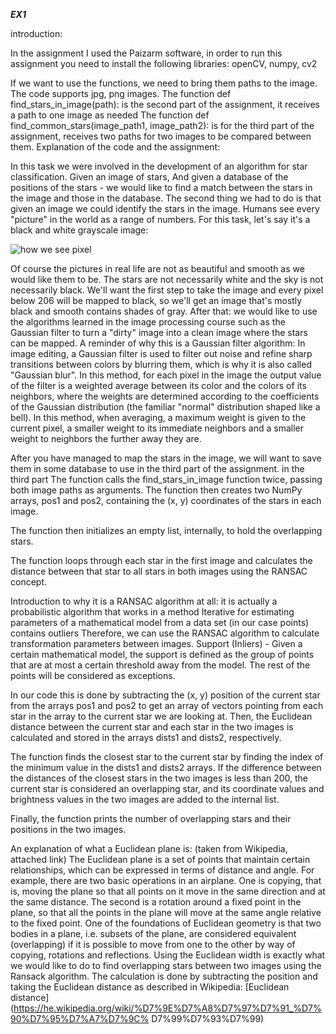 ***EX1***

introduction:

In the assignment I used the Paizarm software, in order to run this assignment you need to install the following libraries:
openCV, numpy, cv2

If we want to use the functions, we need to bring them paths to the image.
The code supports jpg, png images.
The function def find_stars_in_image(path): is the second part of the assignment, it receives a path to one image as needed
The function def find_common_stars(image_path1, image_path2): is for the third part of the assignment, receives two paths for two images to be compared between them.
Explanation of the code and the assignment:
 
In this task we were involved in the development of an algorithm for star classification. Given an image of stars,
And given a database of the positions of the stars - we would like to find a match between the stars in the image and those in the database.
The second thing we had to do is that given an image we could identify the stars in the image.
Humans see every "picture" in the world as a range of numbers.
For this task, let's say it's a black and white grayscale image:

![how we see pixel](file:///C:/Users/Liron/Downloads/%D7%90%D7%99%D7%9A%20%D7%91%D7%A0%D7%99%20%D7%90%D7%93%D7%9D%20%D7%A8%D7%95%D7%90%D7%99%D7%9D%20%D7%A6%D7%91%D7%A2%D7%99%D7%9D.png)

Of course the pictures in real life are not as beautiful and smooth as we would like them to be.
The stars are not necessarily white and the sky is not necessarily black.
We'll want the first step to take the image and every pixel below 206 will be mapped to black, so we'll get an image that's mostly black and smooth contains shades of gray.
After that: we would like to use the algorithms learned in the image processing course such as the Gaussian filter to turn a "dirty" image into a clean image where the stars can be mapped.
A reminder of why this is a Gaussian filter algorithm:
In image editing, a Gaussian filter is used to filter out noise and refine sharp transitions between colors by blurring them, which is why it is also called "Gaussian blur".
In this method, for each pixel in the image the output value of the filter is a weighted average between its color and the colors of its neighbors, where the weights are determined according to the coefficients of the Gaussian distribution (the familiar "normal" distribution shaped like a bell). In this method, when averaging, a maximum weight is given to the current pixel, a smaller weight to its immediate neighbors and a smaller weight to neighbors the further away they are.

After you have managed to map the stars in the image, we will want to save them in some database to use in the third part of the assignment.
in the third part
The function calls the find_stars_in_image function twice, passing both image paths as arguments.
The function then creates two NumPy arrays, pos1 and pos2, containing the (x, y) coordinates of the stars in each image.

The function then initializes an empty list, internally, to hold the overlapping stars.

The function loops through each star in the first image and calculates the distance between that star to all stars in both images using the RANSAC concept.

Introduction to why it is a RANSAC algorithm at all: it is actually a probabilistic algorithm that works in a method
Iterative for estimating parameters of a mathematical model from a data set (in our case points)
contains outliers Therefore, we can use the RANSAC algorithm to calculate transformation parameters between images.
Support (Inliers) - Given a certain mathematical model, the support is defined as the group of points that are at most a certain threshold away from the model. The rest of the points will be considered as exceptions.

In our code this is done by subtracting the (x, y) position of the current star from the arrays pos1 and pos2 to get an array of vectors pointing from each star in the array to the current star we are looking at. Then, the Euclidean distance between the current star and each star in the two images is calculated and stored in the arrays dists1 and dists2, respectively.

The function finds the closest star to the current star by finding the index of the minimum value in the dists1 and dists2 arrays. If the difference between the distances of the closest stars in the two images is less than 200, the current star is considered an overlapping star, and its coordinate values and brightness values in the two images are added to the internal list.

Finally, the function prints the number of overlapping stars and their positions in the two images.

An explanation of what a Euclidean plane is: (taken from Wikipedia, attached link)
The Euclidean plane is a set of points that maintain certain relationships, which can be expressed in terms of distance and angle. For example, there are two basic operations in an airplane. One is copying, that is, moving the plane so that all points on it move in the same direction and at the same distance. The second is a rotation around a fixed point in the plane, so that all the points in the plane will move at the same angle relative to the fixed point. One of the foundations of Euclidean geometry is that two bodies in a plane, i.e. subsets of the plane, are considered equivalent (overlapping) if it is possible to move from one to the other by way of copying, rotations and reflections.
Using the Euclidean width is exactly what we would like to do to find overlapping stars between two images using the Ransack algorithm.
The calculation is done by subtracting the position and taking the Euclidean distance as described in Wikipedia:
[Euclidean distance](https://he.wikipedia.org/wiki/%D7%9E%D7%A8%D7%97%D7%91_%D7%90%D7%95%D7%A7%D7%9C% D7%99%D7%93%D7%99)

